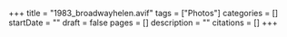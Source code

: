 +++
title = "1983_broadwayhelen.avif"
tags = ["Photos"]
categories = []
startDate = ""
draft = false
pages = []
description = ""
citations = []
+++
